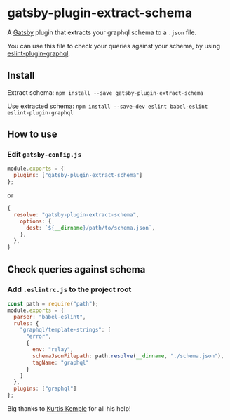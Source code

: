 # gatsby-plugin-extract-schema

A [Gatsby](https://github.com/gatsbyjs/gatsby) plugin that extracts your graphql schema to a `.json` file.

You can use this file to check your queries against your schema, by using [eslint-plugin-graphql](https://github.com/apollographql/eslint-plugin-graphql).

## Install

Extract schema:
`npm install --save gatsby-plugin-extract-schema`

Use extracted schema:
`npm install --save-dev eslint babel-eslint eslint-plugin-graphql`

## How to use

### Edit `gatsby-config.js`

```javascript
module.exports = {
  plugins: ["gatsby-plugin-extract-schema"]
};
```

or

```javascript
{
  resolve: "gatsby-plugin-extract-schema",
    options: {
      dest: `${__dirname}/path/to/schema.json`,
    },
  },
}
```

## Check queries against schema

### Add `.eslintrc.js` to the project root

```javascript
const path = require("path");
module.exports = {
  parser: "babel-eslint",
  rules: {
    "graphql/template-strings": [
      "error",
      {
        env: "relay",
        schemaJsonFilepath: path.resolve(__dirname, "./schema.json"),
        tagName: "graphql"
      }
    ]
  },
  plugins: ["graphql"]
};
```

Big thanks to [Kurtis Kemple](https://twitter.com/kurtiskemple) for all his help!
